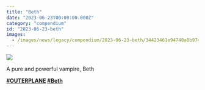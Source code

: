 ```yaml
---
title: "Beth"
date: "2023-06-23T00:00:00.000Z"
category: "compendium"
id: "2023-06-23-beth"
images:
  - /images/news/legacy/compendium/2023-06-23-beth/34423461e94748a8b9742eef1fb342fd_002.webp
---
```


![](/images/news/legacy/compendium/2023-06-23-beth/34423461e94748a8b9742eef1fb342fd_002.webp)

A pure and powerful vampire, Beth

  
**[**#OUTERPLANE**](/) [**#Beth**](/)**
